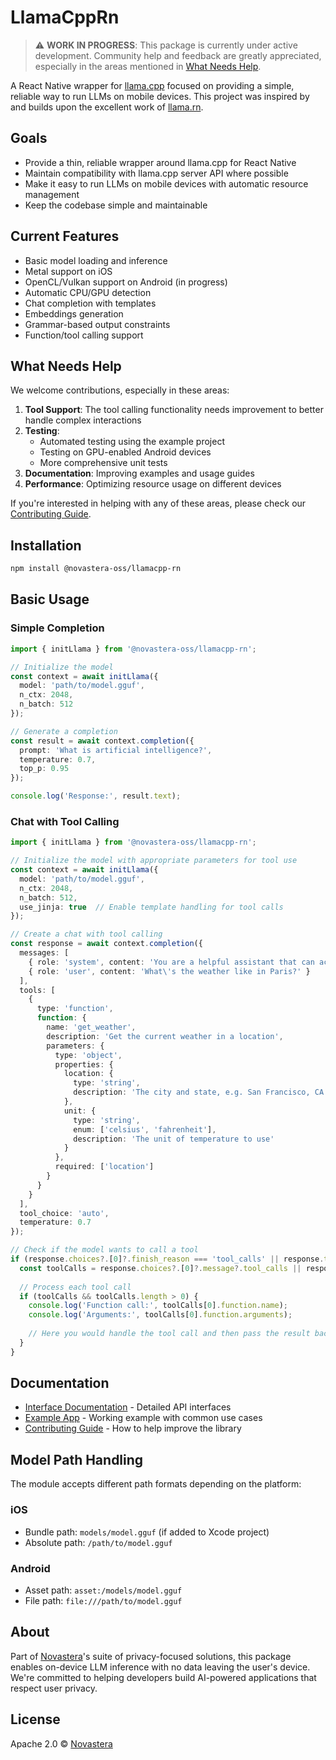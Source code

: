 # LlamaCppRn

> ⚠️ **WORK IN PROGRESS**: This package is currently under active development. Community help and feedback are greatly appreciated, especially in the areas mentioned in [What Needs Help](#what-needs-help).

A React Native wrapper for [llama.cpp](https://github.com/ggml-org/llama.cpp) focused on providing a simple, reliable way to run LLMs on mobile devices. This project was inspired by and builds upon the excellent work of [llama.rn](https://github.com/mybigday/llama.rn).

## Goals

- Provide a thin, reliable wrapper around llama.cpp for React Native
- Maintain compatibility with llama.cpp server API where possible
- Make it easy to run LLMs on mobile devices with automatic resource management
- Keep the codebase simple and maintainable

## Current Features

- Basic model loading and inference
- Metal support on iOS
- OpenCL/Vulkan support on Android (in progress)
- Automatic CPU/GPU detection
- Chat completion with templates
- Embeddings generation
- Grammar-based output constraints
- Function/tool calling support

## What Needs Help

We welcome contributions, especially in these areas:

1. **Tool Support**: The tool calling functionality needs improvement to better handle complex interactions
2. **Testing**: 
   - Automated testing using the example project
   - Testing on GPU-enabled Android devices
   - More comprehensive unit tests
3. **Documentation**: Improving examples and usage guides
4. **Performance**: Optimizing resource usage on different devices

If you're interested in helping with any of these areas, please check our [Contributing Guide](./CONTRIBUTING.md).

## Installation

```sh
npm install @novastera-oss/llamacpp-rn
```

## Basic Usage

### Simple Completion

```typescript
import { initLlama } from '@novastera-oss/llamacpp-rn';

// Initialize the model
const context = await initLlama({
  model: 'path/to/model.gguf',
  n_ctx: 2048,
  n_batch: 512
});

// Generate a completion
const result = await context.completion({
  prompt: 'What is artificial intelligence?',
  temperature: 0.7,
  top_p: 0.95
});

console.log('Response:', result.text);
```

### Chat with Tool Calling

```typescript
import { initLlama } from '@novastera-oss/llamacpp-rn';

// Initialize the model with appropriate parameters for tool use
const context = await initLlama({
  model: 'path/to/model.gguf',
  n_ctx: 2048,
  n_batch: 512,
  use_jinja: true  // Enable template handling for tool calls
});

// Create a chat with tool calling
const response = await context.completion({
  messages: [
    { role: 'system', content: 'You are a helpful assistant that can access weather data.' },
    { role: 'user', content: 'What\'s the weather like in Paris?' }
  ],
  tools: [
    {
      type: 'function',
      function: {
        name: 'get_weather',
        description: 'Get the current weather in a location',
        parameters: {
          type: 'object',
          properties: {
            location: {
              type: 'string',
              description: 'The city and state, e.g. San Francisco, CA'
            },
            unit: {
              type: 'string',
              enum: ['celsius', 'fahrenheit'],
              description: 'The unit of temperature to use'
            }
          },
          required: ['location']
        }
      }
    }
  ],
  tool_choice: 'auto',
  temperature: 0.7
});

// Check if the model wants to call a tool
if (response.choices?.[0]?.finish_reason === 'tool_calls' || response.tool_calls?.length > 0) {
  const toolCalls = response.choices?.[0]?.message?.tool_calls || response.tool_calls;
  
  // Process each tool call
  if (toolCalls && toolCalls.length > 0) {
    console.log('Function call:', toolCalls[0].function.name);
    console.log('Arguments:', toolCalls[0].function.arguments);
    
    // Here you would handle the tool call and then pass the result back in a follow-up completion
  }
}
```

## Documentation

- [Interface Documentation](./INTERFACE.md) - Detailed API interfaces
- [Example App](./example/) - Working example with common use cases
- [Contributing Guide](./CONTRIBUTING.md) - How to help improve the library

## Model Path Handling

The module accepts different path formats depending on the platform:

### iOS
- Bundle path: `models/model.gguf` (if added to Xcode project)
- Absolute path: `/path/to/model.gguf`

### Android
- Asset path: `asset:/models/model.gguf`
- File path: `file:///path/to/model.gguf`

## About

Part of [Novastera](https://novastera.com)'s suite of privacy-focused solutions, this package enables on-device LLM inference with no data leaving the user's device. We're committed to helping developers build AI-powered applications that respect user privacy.

## License

Apache 2.0 © [Novastera](https://novastera.com)
